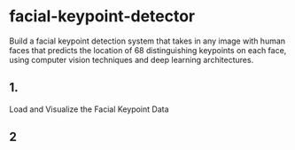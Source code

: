 # facial-keypoint-detector
Build a facial keypoint detection system that takes in any image with human faces that predicts the location of 68 distinguishing keypoints on each face, using computer vision techniques and deep learning architectures.


## 1.
Load and Visualize the Facial Keypoint Data

## 2
